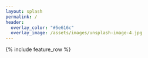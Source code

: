 ```yaml
---
layout: splash
permalink: /
header:
  overlay_color: "#5e616c"
  overlay_image: /assets/images/unsplash-image-4.jpg  
---
```


{% include feature_row %}